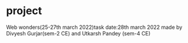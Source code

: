 # project
Web wonders(25-27th march 2022)task
date:28th march 2022
made by Divyesh Gurjar(sem-2 CE) and  Utkarsh Pandey (sem-4 CE)

